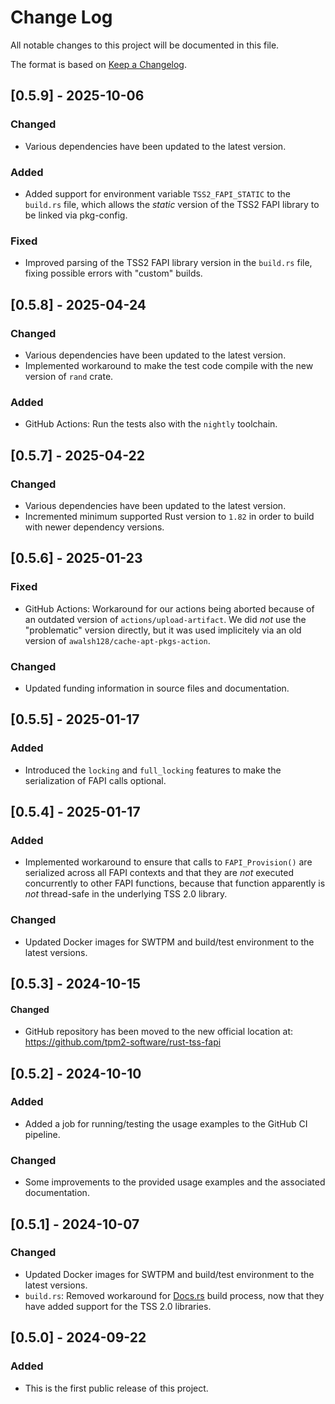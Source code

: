 # Change Log

All notable changes to this project will be documented in this file.

The format is based on [Keep a Changelog](http://keepachangelog.com/).

## [0.5.9] - 2025-10-06

### Changed

- Various dependencies have been updated to the latest version.

### Added

- Added support for environment variable `TSS2_FAPI_STATIC` to the `build.rs` file, which allows the *static* version of the TSS2 FAPI library to be linked via pkg-config.

### Fixed

- Improved parsing of the TSS2 FAPI library version in the `build.rs` file, fixing possible errors with "custom" builds.

## [0.5.8] - 2025-04-24

### Changed

- Various dependencies have been updated to the latest version.
- Implemented workaround to make the test code compile with the new version of `rand` crate.

### Added

- GitHub Actions: Run the tests also with the `nightly` toolchain.

## [0.5.7] - 2025-04-22

### Changed

- Various dependencies have been updated to the latest version.
- Incremented minimum supported Rust version to `1.82` in order to build with newer dependency versions.

## [0.5.6] - 2025-01-23

### Fixed

- GitHub Actions: Workaround for our actions being aborted because of an outdated version of `actions/upload-artifact`. We did *not* use the "problematic" version directly, but it was used implicitely via an old version of `awalsh128/cache-apt-pkgs-action`.

### Changed

- Updated funding information in source files and documentation.

## [0.5.5] - 2025-01-17

### Added

- Introduced the `locking` and `full_locking` features to make the serialization of FAPI calls optional.

## [0.5.4] - 2025-01-17

### Added

- Implemented workaround to ensure that calls to `FAPI_Provision()` are serialized across all FAPI contexts and that they are *not* executed concurrently to other FAPI functions, because that function apparently is *not* thread-safe in the underlying TSS 2.0 library.

### Changed

- Updated Docker images for SWTPM and build/test environment to the latest versions.

## [0.5.3] - 2024-10-15

#### Changed

- GitHub repository has been moved to the new official location at: <https://github.com/tpm2-software/rust-tss-fapi>

## [0.5.2] - 2024-10-10

### Added

- Added a job for running/testing the usage examples to the GitHub CI pipeline.

### Changed

- Some improvements to the provided usage examples and the associated documentation.


## [0.5.1] - 2024-10-07

### Changed

- Updated Docker images for SWTPM and build/test environment to the latest versions.
- `build.rs`: Removed workaround for [Docs.rs](https://docs.rs/) build process, now that they have added support for the TSS 2.0 libraries.


## [0.5.0] - 2024-09-22

### Added

- This is the first public release of this project.
